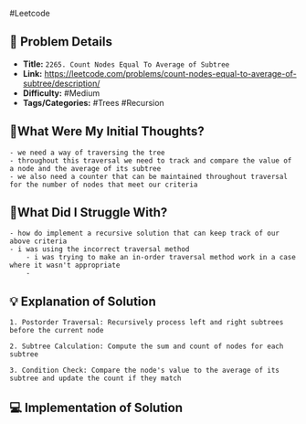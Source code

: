 #Leetcode
## 📝 Problem Details

- **Title:** `2265. Count Nodes Equal To Average of Subtree`
- **Link:** https://leetcode.com/problems/count-nodes-equal-to-average-of-subtree/description/
- **Difficulty:** #Medium 
- **Tags/Categories:** #Trees #Recursion 

## 💭What Were My Initial Thoughts?

```
- we need a way of traversing the tree
- throughout this traversal we need to track and compare the value of a node and the average of its subtree
- we also need a counter that can be maintained throughout traversal for the number of nodes that meet our criteria
```

## 🤔What Did I Struggle With?

```
- how do implement a recursive solution that can keep track of our above criteria
- i was using the incorrect traversal method
	- i was trying to make an in-order traversal method work in a case where it wasn't appropriate
	- 
```

## 💡 Explanation of Solution

```
1. Postorder Traversal: Recursively process left and right subtrees before the current node

2. Subtree Calculation: Compute the sum and count of nodes for each subtree

3. Condition Check: Compare the node's value to the average of its subtree and update the count if they match

```
## 💻 Implementation of Solution

```cpp

```